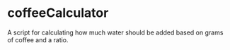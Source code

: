 # coffeeCalculator
A script for calculating how much water should be added based on grams of coffee and a ratio.
